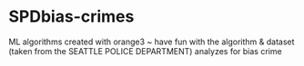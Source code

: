 # SPDbias-crimes
ML algorithms created with orange3 ~ have fun with the algorithm & dataset (taken from the SEATTLE POLICE DEPARTMENT)
analyzes for bias crime
